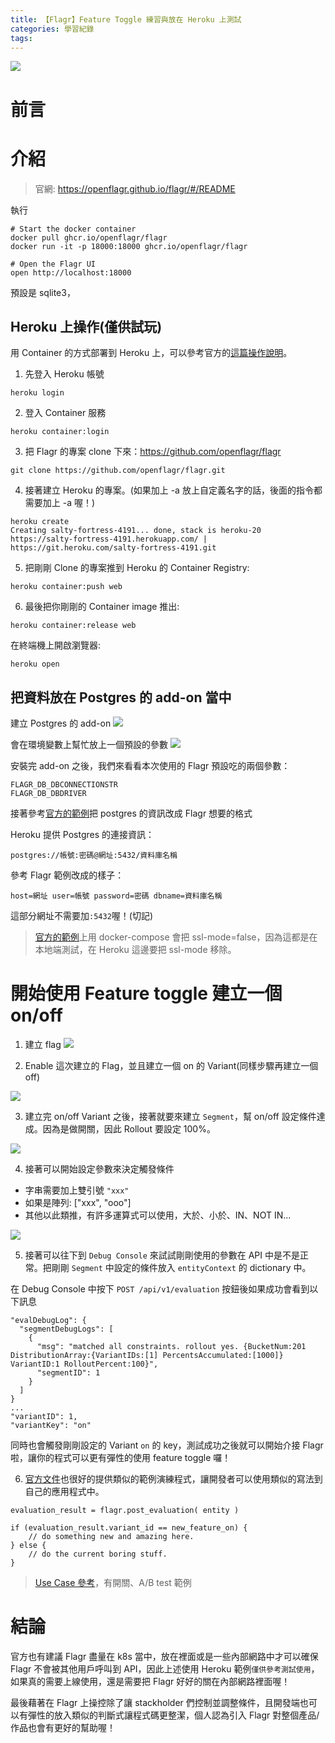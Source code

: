 ```yaml
---
title: 【Flagr】Feature Toggle 練習與放在 Heroku 上測試
categories: 學習紀錄
tags:
---
```


![](https://nijialin.com/images/2022/)

# 前言

<!-- more -->

# 介紹

> 官網: https://openflagr.github.io/flagr/#/README

執行

```
# Start the docker container
docker pull ghcr.io/openflagr/flagr
docker run -it -p 18000:18000 ghcr.io/openflagr/flagr

# Open the Flagr UI
open http://localhost:18000
```

預設是 sqlite3，

## Heroku 上操作(僅供試玩)

用 Container 的方式部署到 Heroku 上，可以參考官方的[這篇操作說明](https://devcenter.heroku.com/articles/container-registry-and-runtime)。

1. 先登入 Heroku 帳號

```
heroku login
```

2. 登入 Container 服務

```
heroku container:login
```

3. 把 Flagr 的專案 clone 下來：https://github.com/openflagr/flagr

```
git clone https://github.com/openflagr/flagr.git
```

4. 接著建立 Heroku 的專案。(如果加上 -a 放上自定義名字的話，後面的指令都需要加上 -a 喔！)

```
heroku create
Creating salty-fortress-4191... done, stack is heroku-20
https://salty-fortress-4191.herokuapp.com/ | https://git.heroku.com/salty-fortress-4191.git
```

5. 把剛剛 Clone 的專案推到 Heroku 的 Container Registry:

```
heroku container:push web
```

6. 最後把你剛剛的 Container image 推出:

```
heroku container:release web
```

在終端機上開啟瀏覽器:

```
heroku open
```

## 把資料放在 Postgres 的 add-on 當中

建立 Postgres 的 add-on
![](https://nijialin.com/images/2022/flagr/1.png)

會在環境變數上幫忙放上一個預設的參數
![](https://nijialin.com/images/2022/flagr/2.png)

安裝完 add-on 之後，我們來看看本次使用的 Flagr 預設吃的兩個參數：

```
FLAGR_DB_DBCONNECTIONSTR
FLAGR_DB_DBDRIVER
```

接著參考[官方的範例](https://github.com/checkr/flagr/blob/master/integration_tests/docker-compose.yml)把 postgres 的資訊改成 Flagr 想要的格式

Heroku 提供 Postgres 的連接資訊：

```
postgres://帳號:密碼@網址:5432/資料庫名稱
```

參考 Flagr 範例改成的樣子：

```
host=網址 user=帳號 password=密碼 dbname=資料庫名稱
```

這部分網址不需要加`:5432`喔！(切記)

> [官方的範例](https://github.com/checkr/flagr/blob/master/integration_tests/docker-compose.yml)上用 docker-compose 會把 ssl-mode=false，因為這都是在本地端測試，在 Heroku 這邊要把 ssl-mode 移除。

# 開始使用 Feature toggle 建立一個 on/off

1. 建立 flag
   ![](https://nijialin.com/images/2022/flagr/f1.png)

2. Enable 這次建立的 Flag，並且建立一個 on 的 Variant(同樣步驟再建立一個 off)

![](https://nijialin.com/images/2022/flagr/f2.png)

3. 建立完 on/off Variant 之後，接著就要來建立 `Segment`，幫 on/off 設定條件達成。因為是做開關，因此 Rollout 要設定 100%。

![](https://nijialin.com/images/2022/flagr/f3.png)

4. 接著可以開始設定參數來決定觸發條件

- 字串需要加上雙引號 `"xxx"`
- 如果是陣列: ["xxx", "ooo"]
- 其他以此類推，有許多運算式可以使用，大於、小於、IN、NOT IN...

![](https://nijialin.com/images/2022/flagr/f3.png)

5. 接著可以往下到 `Debug Console` 來試試剛剛使用的參數在 API 中是不是正常。把剛剛 `Segment` 中設定的條件放入 `entityContext` 的 dictionary 中。

在 Debug Console 中按下 `POST /api/v1/evaluation` 按鈕後如果成功會看到以下訊息

```
"evalDebugLog": {
  "segmentDebugLogs": [
    {
      "msg": "matched all constraints. rollout yes. {BucketNum:201 DistributionArray:{VariantIDs:[1] PercentsAccumulated:[1000]} VariantID:1 RolloutPercent:100}",
      "segmentID": 1
    }
  ]
}
...
"variantID": 1,
"variantKey": "on"
```

同時也會觸發剛剛設定的 Variant `on` 的 key，測試成功之後就可以開始介接 Flagr 啦，讓你的程式可以更有彈性的使用 feature toggle 囉！

6. [官方文件](https://openflagr.github.io/flagr/#/flagr_use_cases)也很好的提供類似的範例演練程式，讓開發者可以使用類似的寫法到自己的應用程式中。

```
evaluation_result = flagr.post_evaluation( entity )

if (evaluation_result.variant_id == new_feature_on) {
    // do something new and amazing here.
} else {
    // do the current boring stuff.
}
```

> [Use Case 參考](https://openflagr.github.io/flagr/#/flagr_use_cases)，有開關、A/B test 範例

# 結論

官方也有建議 Flagr 盡量在 k8s 當中，放在裡面或是一些內部網路中才可以確保 Flagr 不會被其他用戶呼叫到 API，因此上述使用 Heroku 範例`僅供參考測試使用`，如果真的需要上線使用，還是需要把 Flagr 好好的關在內部網路裡面喔！

最後藉著在 Flagr 上操控除了讓 stackholder 們控制並調整條件，且開發端也可以有彈性的放入類似的判斷式讓程式碼更整潔，個人認為引入 Flagr 對整個產品/作品也會有更好的幫助喔！